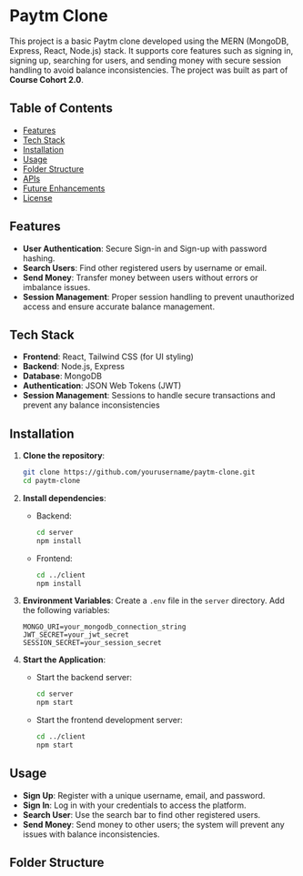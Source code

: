 # Paytm Clone

This project is a basic Paytm clone developed using the MERN (MongoDB, Express, React, Node.js) stack. It supports core features such as signing in, signing up, searching for users, and sending money with secure session handling to avoid balance inconsistencies. The project was built as part of **Course Cohort 2.0**.

## Table of Contents
- [Features](#features)
- [Tech Stack](#tech-stack)
- [Installation](#installation)
- [Usage](#usage)
- [Folder Structure](#folder-structure)
- [APIs](#apis)
- [Future Enhancements](#future-enhancements)
- [License](#license)

 
## Features
- **User Authentication**: Secure Sign-in and Sign-up with password hashing.
- **Search Users**: Find other registered users by username or email.
- **Send Money**: Transfer money between users without errors or imbalance issues.
- **Session Management**: Proper session handling to prevent unauthorized access and ensure accurate balance management.

## Tech Stack
- **Frontend**: React, Tailwind CSS (for UI styling)
- **Backend**: Node.js, Express
- **Database**: MongoDB
- **Authentication**: JSON Web Tokens (JWT)
- **Session Management**: Sessions to handle secure transactions and prevent any balance inconsistencies

## Installation

1. **Clone the repository**:
    ```bash
    git clone https://github.com/yourusername/paytm-clone.git
    cd paytm-clone
    ```

2. **Install dependencies**:
    - Backend:
      ```bash
      cd server
      npm install
      ```
    - Frontend:
      ```bash
      cd ../client
      npm install
      ```

3. **Environment Variables**:
   Create a `.env` file in the `server` directory. Add the following variables:
    ```plaintext
    MONGO_URI=your_mongodb_connection_string
    JWT_SECRET=your_jwt_secret
    SESSION_SECRET=your_session_secret
    ```

4. **Start the Application**:
    - Start the backend server:
      ```bash
      cd server
      npm start
      ```
    - Start the frontend development server:
      ```bash
      cd ../client
      npm start
      ```

## Usage
- **Sign Up**: Register with a unique username, email, and password.
- **Sign In**: Log in with your credentials to access the platform.
- **Search User**: Use the search bar to find other registered users.
- **Send Money**: Send money to other users; the system will prevent any issues with balance inconsistencies.

## Folder Structure
